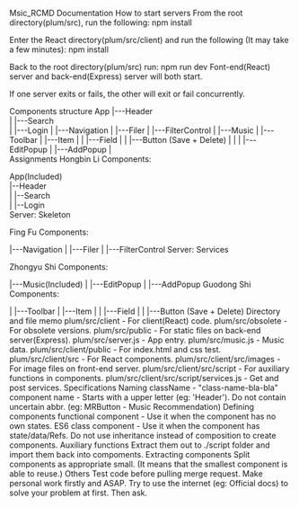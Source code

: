 Msic_RCMD Documentation
How to start servers
From the root directory(plum/src), run the following:
npm install

Enter the React directory(plum/src/client) and run the following (It may take a few minutes):
npm install

Back to the root directory(plum/src) run:
npm run dev
Font-end(React) server and back-end(Express) server will both start.

If one server exits or fails, the other will exit or fail concurrently.

Components structure
App 
|---Header  
|   |---Search  
|   |---Login
|
|---Navigation
|   |---Filer
|   |---FilterControl
|
|---Music
|   |---Toolbar
|   |---Item
|   |   |---Field
|   |   |---Button (Save + Delete)
|   |
|   |---EditPopup
|   |---AddPopup
|   
Assignments
Hongbin Li
Components:

App(Included)  
|--Header  
|  |--Search  
|  |--Login  
Server: Skeleton

Fing Fu
Components:

|---Navigation
|   |---Filer
|   |---FilterControl
Server: Services

Zhongyu Shi
Components:

|---Music(Included)
|   |---EditPopup
|   |---AddPopup
Guodong Shi
Components:

|   |---Toolbar
|   |---Item
|   |   |---Field
|   |   |---Button (Save + Delete)
Directory and file memo
plum/src/client - For client(React) code.
plum/src/obsolete - For obsolete versions.
plum/src/public - For static files on back-end server(Express).
plum/src/server.js - App entry.
plum/src/music.js - Music data.
plum/src/client/public - For index.html and css test.
plum/src/client/src - For React components.
plum/src/client/src/images - For image files on front-end server.
plum/src/client/src/script - For auxiliary functions in components.
plum/src/client/src/script/services.js - Get and post services.
Specifications
Naming
className - "class-name-bla-bla"
component name - Starts with a upper letter (eg: 'Header'). Do not contain uncertain abbr. (eg: MRButton - Music Recommendation)
Defining components
functional component - Use it when the component has no own states.
ES6 class component - Use it when the component has state/data/Refs.
Do not use inheritance instead of composition to create components.
Auxiliary functions
Extract them out to ./script folder and import them back into compoments.
Extracting components
Split components as appropriate small. (It means that the smallest component is able to reuse.)
Others
Test code before pulling merge request.
Make personal work firstly and ASAP.
Try to use the internet (eg: Official docs) to solve your problem at first. Then ask.
